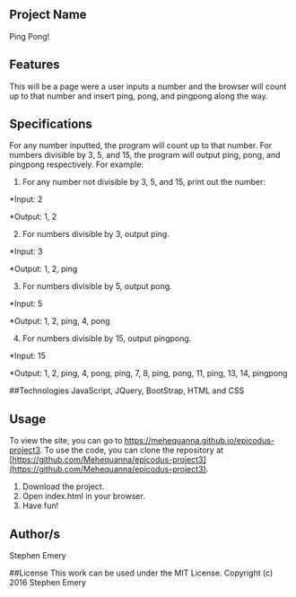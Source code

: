 ## Project Name
Ping Pong!

## Features
This will be a page were a user inputs a number and the browser will count up to that number and insert ping, pong, and pingpong along the way.

## Specifications
For any number inputted, the program will count up to that number. For numbers divisible by 3, 5, and 15, the program will output ping, pong, and pingpong respectively.
For example:

1. For any number not divisible by 3, 5, and 15, print out the number:

*Input: 2

*Output: 1, 2

2. For numbers divisible by 3, output ping.

*Input: 3

*Output: 1, 2, ping

3. For numbers divisible by 5, output pong.

*Input: 5

*Output: 1, 2, ping, 4, pong

4. For numbers divisible by 15, output pingpong.

*Input: 15

*Output: 1, 2, ping, 4, pong, ping, 7, 8, ping, pong, 11, ping, 13, 14, pingpong

##Technologies
JavaScript, JQuery, BootStrap, HTML and CSS

## Usage
To view the site, you can go to https://mehequanna.github.io/epicodus-project3.
To use the code, you can clone the repository at [https://github.com/Mehequanna/epicodus-project3](https://github.com/Mehequanna/epicodus-project3).

1. Download the project.
2. Open index.html in your browser.
3. Have fun!

## Author/s
Stephen Emery

##License
This work can be used under the MIT License.
Copyright (c) 2016 Stephen Emery
